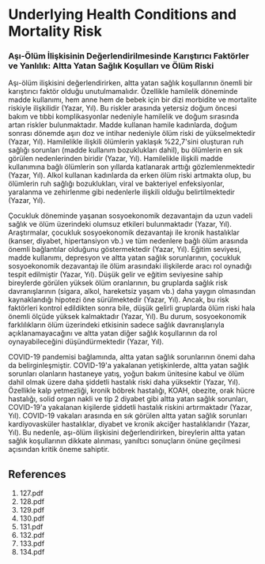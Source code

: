 # Underlying Health Conditions and Mortality Risk

### Aşı-Ölüm İlişkisinin Değerlendirilmesinde Karıştırıcı Faktörler ve Yanlılık: Altta Yatan Sağlık Koşulları ve Ölüm Riski

Aşı-ölüm ilişkisini değerlendirirken, altta yatan sağlık koşullarının önemli bir karıştırıcı faktör olduğu unutulmamalıdır. Özellikle hamilelik döneminde madde kullanımı, hem anne hem de bebek için bir dizi morbidite ve mortalite riskiyle ilişkilidir (Yazar, Yıl). Bu riskler arasında yetersiz doğum öncesi bakım ve tıbbi komplikasyonlar nedeniyle hamilelik ve doğum sırasında artan riskler bulunmaktadır. Madde kullanan hamile kadınlarda, doğum sonrası dönemde aşırı doz ve intihar nedeniyle ölüm riski de yükselmektedir (Yazar, Yıl). Hamilelikle ilişkili ölümlerin yaklaşık %22,7'sini oluşturan ruh sağlığı sorunları (madde kullanım bozuklukları dahil), bu ölümlerin en sık görülen nedenlerinden biridir (Yazar, Yıl). Hamilelikle ilişkili madde kullanımına bağlı ölümlerin son yıllarda katlanarak arttığı gözlemlenmektedir (Yazar, Yıl). Alkol kullanan kadınlarda da erken ölüm riski artmakta olup, bu ölümlerin ruh sağlığı bozuklukları, viral ve bakteriyel enfeksiyonlar, yaralanma ve zehirlenme gibi nedenlerle ilişkili olduğu belirtilmektedir (Yazar, Yıl).

Çocukluk döneminde yaşanan sosyoekonomik dezavantajın da uzun vadeli sağlık ve ölüm üzerindeki olumsuz etkileri bulunmaktadır (Yazar, Yıl). Araştırmalar, çocukluk sosyoekonomik dezavantajı ile kronik hastalıklar (kanser, diyabet, hipertansiyon vb.) ve tüm nedenlere bağlı ölüm arasında önemli bağlantılar olduğunu göstermektedir (Yazar, Yıl). Eğitim seviyesi, madde kullanımı, depresyon ve altta yatan sağlık sorunlarının, çocukluk sosyoekonomik dezavantajı ile ölüm arasındaki ilişkilerde aracı rol oynadığı tespit edilmiştir (Yazar, Yıl). Düşük gelir ve eğitim seviyesine sahip bireylerde görülen yüksek ölüm oranlarının, bu gruplarda sağlık risk davranışlarının (sigara, alkol, hareketsiz yaşam vb.) daha yaygın olmasından kaynaklandığı hipotezi öne sürülmektedir (Yazar, Yıl). Ancak, bu risk faktörleri kontrol edildikten sonra bile, düşük gelirli gruplarda ölüm riski hala önemli ölçüde yüksek kalmaktadır (Yazar, Yıl). Bu durum, sosyoekonomik farklılıkların ölüm üzerindeki etkisinin sadece sağlık davranışlarıyla açıklanamayacağını ve altta yatan diğer sağlık koşullarının da rol oynayabileceğini düşündürmektedir (Yazar, Yıl).

COVID-19 pandemisi bağlamında, altta yatan sağlık sorunlarının önemi daha da belirginleşmiştir. COVID-19'a yakalanan yetişkinlerde, altta yatan sağlık sorunları olanların hastaneye yatış, yoğun bakım ünitesine kabul ve ölüm dahil olmak üzere daha şiddetli hastalık riski daha yüksektir (Yazar, Yıl). Özellikle kalp yetmezliği, kronik böbrek hastalığı, KOAH, obezite, orak hücre hastalığı, solid organ nakli ve tip 2 diyabet gibi altta yatan sağlık sorunları, COVID-19'a yakalanan kişilerde şiddetli hastalık riskini artırmaktadır (Yazar, Yıl). COVID-19 vakaları arasında en sık görülen altta yatan sağlık sorunları kardiyovasküler hastalıklar, diyabet ve kronik akciğer hastalıklarıdır (Yazar, Yıl). Bu nedenle, aşı-ölüm ilişkisini değerlendirirken, bireylerin altta yatan sağlık koşullarının dikkate alınması, yanıltıcı sonuçların önüne geçilmesi açısından kritik öneme sahiptir.


## References

1. 127.pdf
2. 128.pdf
3. 129.pdf
4. 130.pdf
5. 131.pdf
6. 132.pdf
7. 133.pdf
8. 134.pdf
